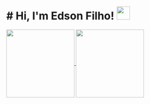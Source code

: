 <h1># Hi, I'm Edson Filho! <img src="https://media.giphy.com/media/hvRJCLFzcasrR4ia7z/giphy.gif" width="35px"></h1>

<a href="https://github.com/reisdev">
  <img align="center" height="180rem" src="https://github-readme-stats.vercel.app/api?username=eddskt&count_private=true
&show_icons=true&theme=dark">
</a>
<a href="https://github.com/reisdev">
  <img align="center" height="180rem" src="https://github-readme-stats.vercel.app/api/top-langs/?username=eddskt&count_private=true
&layout=compact&theme=dark">
</a>


